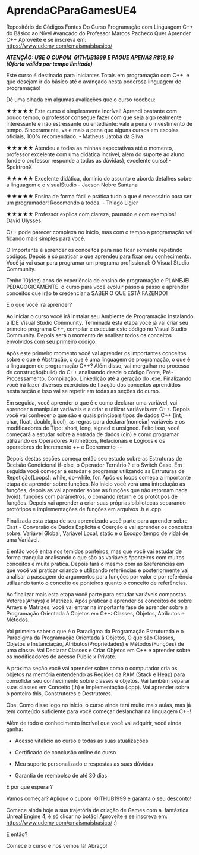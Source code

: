 # AprendaCParaGamesUE4
Repositório de Códigos Fontes Do Curso Programação com Linguagem C++ do Básico ao Nível Avançado do Professor  Marcos Pacheco
Quer Aprender C++ Aproveite e se inscreva em: https://www.udemy.com/cmaismaisbasico/

*****ATENÇÃO: USE O CUPOM  GITHUB1999  E PAGUE APENAS R$19,99 (Oferta válida por tempo limitado)*****

Este curso é destinado para Iniciantes Totais em programação com C++  e que desejam ir do básico até o avançado nesta poderosa linguagem de programação!

Dê uma olhada em algumas avaliações que o curso recebeu:

★★★★★ Este curso é simplesmente incrível! Aprendi bastante com pouco tempo, o professor consegue fazer com que seja algo realmente interessante e não estressante ou entediante: vale a pena o investimento de tempo. Sinceramente, vale mais a pena que alguns cursos em escolas oficiais, 100% recomendado. - Matheus Jatobá da Silva

★★★★★ Atendeu a todas as minhas expectativas até o momento, professor excelente com uma didática incrível, além do suporte ao aluno (onde o professor responde a todas as dúvidas), excelente curso! - SpektronX 

★★★★★ Excelente didática, domínio do assunto e aborda detalhes sobre a linguagem e o visualStudio - Jacson Nobre Santana

★★★★★ Ensina de forma fácil e prática tudo o que é necessário para ser um programador! Recomendo a todos. - Thiago Ligier

★★★★★ Professor explica com clareza, pausado e com exemplos! - David Ulysses 

C++ pode parecer complexa no início, mas com o tempo a programação vai ficando mais simples para você. 

O Importante é aprender os conceitos para não ficar somente repetindo códigos. Depois é só praticar o que aprendeu para fixar seu conhecimento. Você já vai usar para programar um programa profissional: O Visual Studio Community. 

Tenho 10(dez) anos de experiência de ensino de programação e PLANEJEI PEDAGOGICAMENTE  o curso para você evoluir passo a passo e aprender conceitos que irão te credenciar a SABER O QUE ESTÁ FAZENDO!

E o que você irá aprender?

Ao iniciar o curso você irá instalar seu Ambiente de Programação Instalando a IDE Visual Studio Community. Terminada esta etapa você já vai criar seu primeiro programa C++, compilar e executar este código no Visual Studio Community. Depois será o momento de analisar todos os conceitos envolvidos com seu primeiro código. 

Após este primeiro momento você vai aprender os importantes conceitos sobre o que é Abstração, o que é uma linguagem de programação, o que é a linguagem de programação C++? Além disso, vai mergulhar no processo de construção(build) do C++ analisando desde o código Fonte, Pré-Processamento, Compilação, Linkedição até a geração do .exe. Finalizando você irá fazer diversos exercícios de fixação dos conceitos aprendidos nesta seção e isso vai se repetir em todas as seções do curso.

Em seguida, você aprender o que é e como declarar uma variável, vai aprender a manipular variáveis e a criar e utilizar variáveis em C++. Depois você vai conhecer o que são e quais principais tipos de dados C++ (int, char, float, double, bool), as regras para declarar(nomeiar) variáveis e os modificadores de Tipo: short, long, signed e unsigned. Feito isso, você começará a estudar sobre a entrada de dados (cin) e como programar utilizando os Operadores Aritméticos, Relacionais e Lógicos e os operadores de Incremento ++ e Decremento --

Depois destas seções começa então seu estudo sobre as Estruturas de Decisão Condicional if-else, o Operador Ternário ? e o Switch Case. Em seguida você começar a estudar e programar utilizando as Estruturas de Repetição(Loops): while, do-while, for. Após os loops começa a importante etapa de aprender sobre funções. No inicio você verá uma introdução as funções, depois as vai aprender sobre as funções que não retornam nada (void), funções com parâmetros, o comando return e os protótipos de funções. Depois vai aprender a criar suas próprias bibliotecas separando protótipos e implementações de funções em arquivos .h e .cpp.

Finalizada esta etapa de seu aprendizado você parte para aprender sobre Cast - Conversão de Dados Explícita e Coerção e vai aprender os conceitos sobre: Variável Global, Variável Local, static e o Escopo(tempo de vida) de uma Variável.

E então você entra nos temidos ponteiros, mas que você vai estudar de forma tranquila analisando o que são as variáveis *ponteiros com muitos conceitos e muita prática. Depois fará o mesmo com as &referências em que você vai praticar criando e utilizando referências e posteriormente vai analisar a passagem de argumentos para funções por valor e por referência utilizando tanto o conceito de ponteiros quanto o conceito de referências.

Ao finalizar mais esta etapa você parte para estudar variáveis compostas Vetores(Arrays) e Matrizes. Após praticar e aprender os conceitos de sobre Arrays e Matrizes, você vai entrar na importante fase de aprender sobre a Programação Orientada à Objetos em C++: Classes, Objetos, Atributos e Métodos.

Vai primeiro saber o que é o Paradigma da Programação Estruturada e o Paradigma da Programação Orientada à Objetos, O que são Classes, Objetos e Instanciação, Atributos(Propriedades) e Métodos(Funções) de uma classe. Vai Declarar Classes e Criar Objetos em C++ e aprender sobre os modificadores de acesso Public x Private.

A próxima seção você vai aprender sobre como o computador cria os objetos na memória entendendo as Regiões da RAM (Stack e Heap) para consolidar seu conhecimento sobre classes e objetos. Vai também separar suas classes em Conceito (.h) e Implementação (.cpp). Vai aprender sobre o ponteiro this, Construtores e Destrutores.

Obs: Como disse logo no início, o curso ainda terá muito mais aulas, mas já tem conteúdo suficiente para você começar deslanchar na linguagem C++!

Além de todo o conhecimento incrível que você vai adquirir, você ainda ganha:

 - Acesso vitalício ao curso e todas as suas atualizações

- Certificado de conclusão online do curso

- Meu suporte personalizado e respostas as suas dúvidas

- Garantia de reembolso de até 30 dias

E por que esperar? 

Vamos começar? Aplique o cupom  GITHUB1999  e garanta o seu desconto!

Comece ainda hoje a sua trajetória de criação de Games com a  fantástica Unreal Engine 4, é só clicar no botão! 
Aproveite e se inscreva em: https://www.udemy.com/cmaismaisbasico/   :)

E então? 

Comece o curso e nos vemos lá! Abraço!


